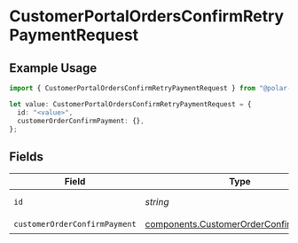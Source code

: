 # CustomerPortalOrdersConfirmRetryPaymentRequest

## Example Usage

```typescript
import { CustomerPortalOrdersConfirmRetryPaymentRequest } from "@polar-sh/sdk/models/operations/customerportalordersconfirmretrypayment.js";

let value: CustomerPortalOrdersConfirmRetryPaymentRequest = {
  id: "<value>",
  customerOrderConfirmPayment: {},
};
```

## Fields

| Field                                                                                            | Type                                                                                             | Required                                                                                         | Description                                                                                      |
| ------------------------------------------------------------------------------------------------ | ------------------------------------------------------------------------------------------------ | ------------------------------------------------------------------------------------------------ | ------------------------------------------------------------------------------------------------ |
| `id`                                                                                             | *string*                                                                                         | :heavy_check_mark:                                                                               | The order ID.                                                                                    |
| `customerOrderConfirmPayment`                                                                    | [components.CustomerOrderConfirmPayment](../../models/components/customerorderconfirmpayment.md) | :heavy_check_mark:                                                                               | N/A                                                                                              |